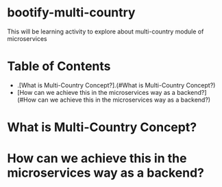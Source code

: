bootify-multi-country
=====================
This will be learning activity to explore about multi-country module of microservices





Table of Contents
=================

<!--ts-->
   * .[What is Multi-Country Concept?].(#What is Multi-Country Concept?)
   * [How can we achieve this in the microservices way as a backend?](#How can we achieve this in the microservices way as a backend?)
<!--te--> 

What is Multi-Country Concept?
=============================

How can we achieve this in the microservices way as a backend?
===============================================================

